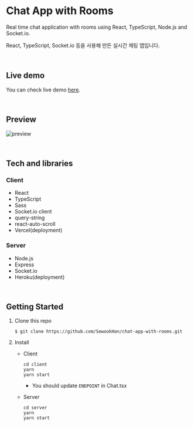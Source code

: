 # Chat App with Rooms

Real time chat application with rooms using React, TypeScript, Node.js and Socket.io.

React, TypeScript, Socket.io 등을 사용해 만든 실시간 채팅 앱입니다. 

<br>

## Live demo

You can check live demo [here](https://chat-app-with-rooms.vercel.app/).

<br>

## Preview

![preview](https://github.com/SewookHan/chat-app-with-rooms/blob/main/preview.gif)

<br>

## Tech and libraries

### Client

- React
- TypeScript
- Sass
- Socket.io client
- query-string
- react-auto-scroll
- Vercel(deployment)

### Server 

- Node.js
- Express
- Socket.io
- Heroku(deployment)

<br>

## Getting Started

1. Clone this repo

   ```
   $ git clone https://github.com/SewookHan/chat-app-with-rooms.git
   ```

2. Install

   - Client 

     ```
     cd client
     yarn
     yarn start
     ```

     - You should update `ENDPOINT` in Chat.tsx

   - Server

     ```
     cd server
     yarn
     yarn start
     ```

<br>

